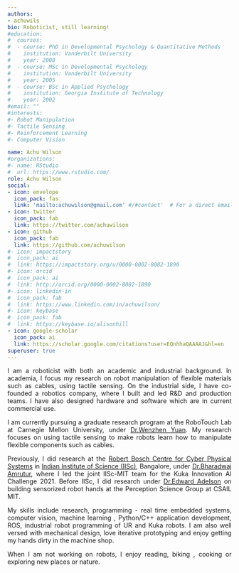 ```yaml
---
authors:
- achuwils
bio: Roboticist, still learning!
#education:
#  courses:
#  - course: PhD in Developmental Psychology & Quantitative Methods
#    institution: Vanderbilt University
#    year: 2008
#  - course: MSc in Developmental Psychology
#    institution: Vanderbilt University
#    year: 2005
#  - course: BSc in Applied Psychology
#    institution: Georgia Institute of Technology
#    year: 2002
#email: ""
#interests:
#- Robot Manipulation
#- Tactile Sensing
#- Reinforcement Learning
#- Computer Vision

name: Achu Wilson
#organizations:
#- name: RStudio
#  url: https://www.rstudio.com/
role: Achu Wilson
social:
- icon: envelope
  icon_pack: fas
  link: 'mailto:achuwilson@gmail.com' #/#contact'  # For a direct email link, use "mailto:test@example.org".
- icon: twitter
  icon_pack: fab
  link: https://twitter.com/achuwilson
- icon: github
  icon_pack: fab
  link: https://github.com/achuwilson
#- icon: impactstory
#  icon_pack: ai
#  link: https://impactstory.org/u/0000-0002-8082-1890
#- icon: orcid
#  icon_pack: ai
#  link: http://orcid.org/0000-0002-8082-1890
#- icon: linkedin-in
#  icon_pack: fab
#  link: https://www.linkedin.com/in/achuwilson/
#- icon: keybase
#  icon_pack: fab
#  link: https://keybase.io/alisonhill
- icon: google-scholar
  icon_pack: ai
  link: https://scholar.google.com/citations?user=EQnhhaQAAAAJ&hl=en
superuser: true
---
```


<DIV align="justify">

I am a roboticist with both an academic and industrial background. In  academia, I focus my research on robot manipulation of flexible materials such as cables, using tactile sensing.  On the industrial side, I have co-founded a  robotics company, where I built and led R&D and  production teams. I have also designed hardware and software which are  in current commercial use.

I am currently pursuing a graduate research program at the RoboTouch Lab at Carnegie Mellon University, under [Dr.Wenzhen Yuan](https://www.ri.cmu.edu/ri-faculty/wenzhen-yuan/). My research focuses on using tactile sensing to make robots learn how to manipulate flexible components such as cables.

Previously, I did research at the [Robert Bosch Centre for Cyber Physical Systems](https://cps.iisc.ac.in/) in [Indian Institute of Science (IISc)](https://iisc.ac.in/), Bangalore, under [Dr.Bharadwaj Amrutur](https://aml.ece.iisc.ac.in/index.php/Bharadwaj_Amrutur), where I led the joint IISc-MIT team for the Kuka Innovation AI Challenge 2021. Before IISc, I did research under [Dr.Edward Adelson](http://persci.mit.edu/people/adelson) on building sensorized robot hands at the Perception Science Group at CSAIL MIT.

My skills include research, programming - real time embedded systems, computer vision, machine learning , Python/C++ application development, ROS, industrial robot programming of UR and Kuka robots. I am also well versed with mechanical design, love iterative prototyping and enjoy getting my hands dirty in the machine shop.

When I am not working on robots, I enjoy reading, biking , cooking or exploring new places or nature.
</DIV>

